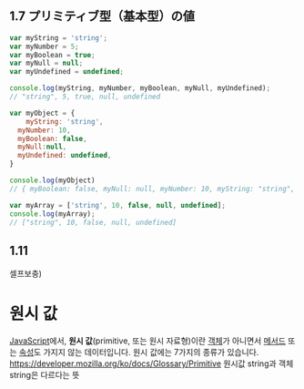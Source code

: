 ## 1.7 プリミティブ型（基本型）の値
```js
var myString = 'string';
var myNumber = 5;
var myBoolean = true;
var myNull = null;
var myUndefined = undefined;

console.log(myString, myNumber, myBoolean, myNull, myUndefined); 
// "string", 5, true, null, undefined

var myObject = {
	myString: 'string',
  myNumber: 10,
  myBoolean: false,
  myNull:null,
  myUndefined: undefined,
}

console.log(myObject)
// { myBoolean: false, myNull: null, myNumber: 10, myString: "string", myUndefined: undefined }

var myArray = ['string', 10, false, null, undefined];
console.log(myArray);
// ["string", 10, false, null, undefined]
```

## 1.11
셀프보충)
# 원시 값

[JavaScript](https://developer.mozilla.org/ko/docs/Glossary/JavaScript)에서, **원시 값**(primitive, 또는 원시 자료형)이란 [객체](https://developer.mozilla.org/ko/docs/Glossary/Object)가 아니면서 [메서드](https://developer.mozilla.org/ko/docs/Glossary/Method) 또는 [속성](https://developer.mozilla.org/ko/docs/Glossary/Property/JavaScript)도 가지지 않는 데이터입니다. 원시 값에는 7가지의 종류가 있습니다.
https://developer.mozilla.org/ko/docs/Glossary/Primitive
원시값 string과 객체 string은 다르다는 뜻